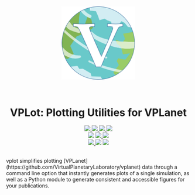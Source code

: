 <p align="center">
  <img width = "200" src="https://github.com/VirtualPlanetaryLaboratory/vplot/blob/dev/docs/vplot.svg"/>
</p>
<br/>
<h1 align="center">VPLot: Plotting Utilities for VPLanet</h1>
<p align="center">
  <a href="https://virtualplanetarylaboratory.github.io/vplot/">
    <img src="https://img.shields.io/badge/read-the%20docs-blue.svg?style=flat"/>
  </a>
  <a href="https://github.com/VirtualPlanetaryLaboratory/vplot/actions/workflows/docs.yml">
    <img src="https://github.com/VirtualPlanetaryLaboratory/vplot/actions/workflows/docs.yml/badge.svg"/>
  </a>
  <a href="LICENSE">
    <img src="https://img.shields.io/badge/license-MIT-purple.svg">
  </a>
  <a href="https://VirtualPlanetaryLaboratory.github.io/vplanet/conduct.html"><img src="https://img.shields.io/badge/Code%20of-Conduct-7d93c7.svg"></a><br>
  <img src="https://img.shields.io/badge/Unit%20Tests-11-darkblue.svg">
  <a href="https://github.com/VirtualPlanetaryLaboratory/vplot/actions/workflows/tests.yml">
    <img src="https://github.com/VirtualPlanetaryLaboratory/vplot/actions/workflows/tests.yml/badge.svg"/>
  </a>
  <img src="https://img.shields.io/badge/Python-3.6%20--%203.12-orange.svg"><br>
  <a href="https://github.com/VirtualPlanetaryLaboratory/multi-planet//actions/workflows/pip-install.yml">
    <img src="https://github.com/VirtualPlanetaryLaboratory/multi-planet//actions/workflows/pip-install.yml/badge.svg"/>
  </a>
  <img src="https://img.shields.io/badge/Python-3.7--3.9-orange.svg"/>
  <img src = "https://img.shields.io/badge/Platforms-Linux_|%20macOS-darkgreen.svg?style=flat">
</p>
<br>
vplot simplifies plotting [VPLanet](https://github.com/VirtualPlanetaryLaboratory/vplanet) data through a command line option that instantly generates plots of a single simulation, as well as a Python module to generate consistent and accessible figures for your publications.
